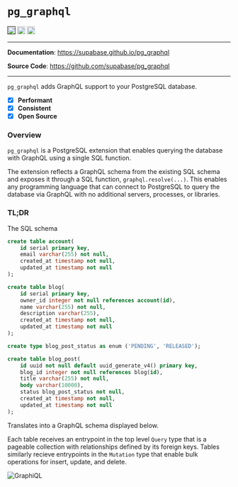 # `pg_graphql`

<p>
<a href=""><img src="https://img.shields.io/badge/postgresql-14+-blue.svg" alt="PostgreSQL version" height="18"></a>
<a href="https://github.com/supabase/pg_graphql/blob/master/LICENSE"><img src="https://img.shields.io/pypi/l/markdown-subtemplate.svg" alt="License" height="18"></a>
<a href="https://github.com/supabase/pg_graphql/actions"><img src="https://github.com/supabase/pg_graphql/actions/workflows/test.yml/badge.svg" alt="tests" height="18"></a>

</p>

---

**Documentation**: <a href="https://supabase.github.io/pg_graphql" target="_blank">https://supabase.github.io/pg_graphql</a>

**Source Code**: <a href="https://github.com/supabase/pg_graphql" target="_blank">https://github.com/supabase/pg_graphql</a>

---

`pg_graphql` adds GraphQL support to your PostgreSQL database.

- [x] __Performant__
- [x] __Consistent__
- [x] __Open Source__

### Overview
`pg_graphql` is a PostgreSQL extension that enables querying the database with GraphQL using a single SQL function.

The extension reflects a GraphQL schema from the existing SQL schema and exposes it through a SQL function, `graphql.resolve(...)`. This enables any programming language that can connect to PostgreSQL to query the database via GraphQL with no additional servers, processes, or libraries.


### TL;DR

The SQL schema

```sql
create table account(
    id serial primary key,
    email varchar(255) not null,
    created_at timestamp not null,
    updated_at timestamp not null
);

create table blog(
    id serial primary key,
    owner_id integer not null references account(id),
    name varchar(255) not null,
    description varchar(255),
    created_at timestamp not null,
    updated_at timestamp not null
);

create type blog_post_status as enum ('PENDING', 'RELEASED');

create table blog_post(
    id uuid not null default uuid_generate_v4() primary key,
    blog_id integer not null references blog(id),
    title varchar(255) not null,
    body varchar(10000),
    status blog_post_status not null,
    created_at timestamp not null,
    updated_at timestamp not null
);
```
Translates into a GraphQL schema displayed below.

Each table receives an entrypoint in the top level `Query` type that is a pageable collection with relationships defined by its foreign keys. Tables similarly recieve entrypoints in the `Mutation` type that enable bulk operations for insert, update, and delete.

![GraphiQL](./assets/quickstart_graphiql.png)
